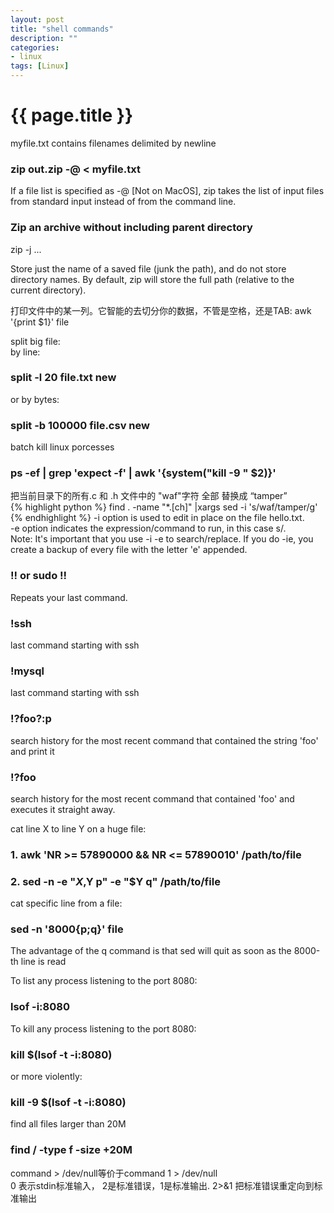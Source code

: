 ```yaml
---
layout: post
title: "shell commands"
description: ""
categories: 
- linux
tags: [Linux]
---
```

{{ page.title }}
================

myfile.txt contains filenames delimited by newline
### zip out.zip -@ < myfile.txt   
If a file list is specified as -@ [Not on MacOS], zip takes the list of input files from standard input instead of from the command line.
### Zip an archive without including parent directory
zip -j ...

Store just the name of a saved file (junk the path), and do not store directory 
names. By default, zip will store the full path (relative to the current 
directory).


打印文件中的某一列。它智能的去切分你的数据，不管是空格，还是TAB:
awk '{print $1}' file

split big file:   
by line:   
### split -l 20 file.txt new    
or by bytes:   
### split -b 100000 file.csv new   

batch kill linux porcesses   
### ps -ef | grep 'expect -f' | awk '{system("kill -9 " $2)}'   

把当前目录下的所有.c 和 .h 文件中的 "waf"字符 全部 替换成 “tamper”   
{% highlight python %}
find . -name "*.[ch]" |xargs sed -i 's/waf/tamper/g'   
{% endhighlight %}
-i option is used to edit in place on the file hello.txt.   
-e option indicates the expression/command to run, in this case s/.   
Note: It's important that you use -i -e to search/replace. If you do -ie, you create a backup of every file with the letter 'e' appended.   

### !! or sudo !!   
Repeats your last command.   
### !ssh    
last command starting with ssh   
### !mysql    
last command starting with ssh
### !?foo?:p    
search history for the most recent command that contained the string 'foo' and print it   
### !?foo    
search history for the most recent command that contained 'foo' and executes it straight away.    

cat line X to line Y on a huge file:
### 1. awk 'NR >= 57890000 && NR <= 57890010' /path/to/file   
### 2. sed -n -e "$X,$Y p" -e "$Y q" /path/to/file   

cat specific line from a file:
### sed -n '8000{p;q}' file   
The advantage of the q command is that sed will quit as soon as the 8000-th line is read

To list any process listening to the port 8080:   
### lsof -i:8080   
To kill any process listening to the port 8080:   
### kill $(lsof -t -i:8080)   
or more violently:   
### kill -9 $(lsof -t -i:8080)   

find all files larger than 20M   
### find / -type f -size +20M

command > /dev/null等价于command 1 > /dev/null   
0 表示stdin标准输入， 2是标准错误，1是标准输出.
2>&1 把标准错误重定向到标准输出
